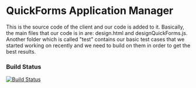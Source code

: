 QuickForms Application Manager
=======
This is the source code of the client and our code is added to it. Basically, the main files that our code is in are: design.html and designQuickForms.js. Another folder which is called "test" contains our basic test cases that we started working on recently and we need to build on them in order to get the best results.


### Build Status
[![Build Status](https://travis-ci.org/SEG4910-11/project.png)](https://travis-ci.org/SEG4910-11/project)


